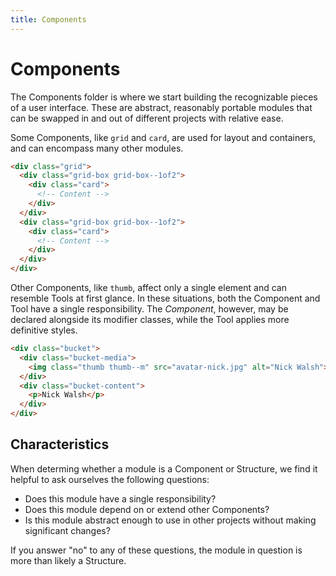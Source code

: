 ```yaml
---
title: Components
---
```


# Components

The Components folder is where we start building the recognizable pieces of a user interface. These are abstract, reasonably portable modules that can be swapped in and out of different projects with relative ease.

Some Components, like `grid` and `card`, are used for layout and containers, and can encompass many other modules.

```html
<div class="grid">
  <div class="grid-box grid-box--1of2">
    <div class="card">
      <!-- Content -->
    </div>
  </div>
  <div class="grid-box grid-box--1of2">
    <div class="card">
      <!-- Content -->
    </div>
  </div>
</div>
```

Other Components, like `thumb`, affect only a single element and can resemble Tools at first glance. In these situations, both the Component and Tool have a single responsibility. The *Component*, however, may be declared alongside its modifier classes, while the Tool applies more definitive styles.

```html
<div class="bucket">
  <div class="bucket-media">
    <img class="thumb thumb--m" src="avatar-nick.jpg" alt="Nick Walsh">
  </div>
  <div class="bucket-content">
    <p>Nick Walsh</p>
  </div>
</div>
```

## Characteristics

When determing whether a module is a Component or Structure, we find it helpful to ask ourselves the following questions:

* Does this module have a single responsibility?
* Does this module depend on or extend other Components?
* Is this module abstract enough to use in other projects without making significant changes?

If you answer "no" to any of these questions, the module in question is more than likely a Structure.
